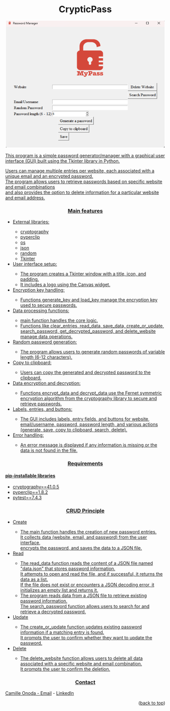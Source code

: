 <!DOCTYPE html>
<html lang="en">
<head>
    <meta charset="UTF-8">
    <meta name="viewport" content="width=device-width, initial-scale=1.0">
</head>
<body>
<a name="readme-top"></a>
    <div align="center">
        <h1 align="center">CrypticPass</h1>
        <img src="./crypticpass.png" alt="CrypticPass User Interface" width="500" height="400">
        <a href="" alt="Video explaining the CrypticPass app">
    </div>
    <p>This program is a simple password generator/manager with a graphical user
     interface (GUI) built using the Tkinter library in Python.
     <p>Users can manage multiple entries per website, each associated with a 
     unique email and an encrypted password.<br>The program allows users to retrieve 
     passwords based on specific website and email combinations<br>and also provides
      the option to delete information for a particular website and email address.</p>
     <h3 align="center">Main features</h3>
        <ul>
            <li>External libraries:</li>
                <ul>
                    <li>cryptography</li>
                    <li>pyperclip</li>
                    <li>os</li>
                    <li>json</li>
                    <li>random</li>
                    <li>Tkinter</li>
                </ul>
            <li>User interface setup:</li>
                <ul>
                    <li>The program creates a Tkinter window with a title, 
                    icon, and padding.</li>
                    <li>It includes a logo using the Canvas widget.</li>
                </ul>
            <li>Encryption key handling:</li>
                <ul>
                    <li>Functions generate_key and load_key manage the 
                    encryption key used to secure passwords.</li>
                </ul>
            <li>Data processing functions:</li>
                <ul>
                    <li>main function handles the core logic.</li>
                    <li>Functions like clear_entries, read_data, save_data, 
                    create_or_update, search_password, get_decrypted_password, 
                    and delete_website manage data operations.</li>
                </ul>
            <li>Random password generation:</li>
                <ul>
                    <li>The program allows users to generate random passwords 
                    of variable length (6-12 characters).</li>
                </ul>
            <li>Copy to clipboard:</li>
                <ul>
                    <li>Users can copy the generated and decrypted password 
                    to the clipboard.</li>
                </ul>
            <li>Data encryption and decryption:</li>
                <ul>
                    <li>Functions encrypt_data and decrypt_data use the Fernet symmetric 
                    encryption algorithm from the cryptography library to secure 
                    and retrieve passwords.</li>
                </ul>
            <li>Labels, entries, and buttons:</li>
                <ul>
                    <li>The GUI includes labels, entry fields, and buttons for website, 
                    email/username, password, password length, and various actions 
                    (generate, save, copy to clipboard, search, delete).</li>
                </ul>
            <li>Error handling:</li>
                <ul>
                    <li>An error message is displayed if any information is 
                    missing or the data is not found in the file.</li>
                </ul>
        </ul>
    <h3 align="center">Requirements</h3>
    <h4>pip-installable libraries</h4>
        <ul>
        <li>cryptography==41.0.5</li>
        <li>pyperclip==1.8.2</li>
        <li>pytest==7.4.3</li>
        </ul>
    <h3 align="center">CRUD Principle</h3>
        <ul>
        <li>Create</li>
            <ul>
            <li>The main function handles the creation of new password entries.<br>
            It collects data (website, email, and password) from the user interface,<br>
            encrypts the password, and saves the data to a JSON file.</li>
            </ul>
        <li>Read</li>
            <ul>
            <li>The read_data function reads the content of a JSON file named "data.json" 
            that stores password information.<br>
            It attempts to open and read the file, and if successful, 
            it returns the data as a list.<br>
            If the file does not exist or encounters a JSON decoding error, 
            it initializes an empty list and returns it.</li>
            <li>The program reads data from a JSON file to retrieve existing password information.<br>
            The search_password function allows users to search for and retrieve a decrypted password.</li>
            </ul>
        <li>Update</li>
            <ul>
            <li>The create_or_update function updates existing password information 
            if a matching entry is found.<br>
            It prompts the user to confirm whether they want to update the password.</li>
            </ul>
        <li>Delete</li>
            <ul>
            <li>The delete_website function allows users to delete all data 
            associated with a specific website and email combination.<br>
            It prompts the user to confirm the deletion.</li>
            </ul>
        </ul>
        <h3 align="center">Contact</h3>
        <p>Camille Onoda - <a href="mailto: info@camilleonoda.com">Email</a> - <a href="https://linkedin.com/in/camilleonoda">LinkedIn</a></p>
<p align="right">(<a href="#readme-top">back to top</a>)</p>

</body>